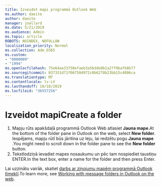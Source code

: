 ```yaml
---
title: Izveidot mapi programmā Outlook Web
ms.author: daeite
author: daeite
manager: joallard
ms.date: 5/21/2019
ms.audience: Admin
ms.topic: article
ROBOTS: NOINDEX, NOFOLLOW
localization_priority: Normal
ms.collection: Adm_O365
ms.custom:
- "8000009"
- "1994"
ms.openlocfilehash: 75e64ae33750efaeb3a56dde0b1a27f9bafb8b77
ms.sourcegitcommit: 037331d71f06750d972c0b6278b23bb15c4806ca
ms.translationtype: MT
ms.contentlocale: lv-LV
ms.lasthandoff: 10/18/2019
ms.locfileid: "36557256"
---
```

# <a name="create-a-folder"></a><span data-ttu-id="cf5a7-102">Izveidot mapi</span><span class="sxs-lookup"><span data-stu-id="cf5a7-102">Create a folder</span></span>

1. <span data-ttu-id="cf5a7-103">Mapju rūts apakšdaļā programmā Outlook Web atlasiet **Jauna mape**.</span><span class="sxs-lookup"><span data-stu-id="cf5a7-103">At the bottom of the folder pane in Outlook on the web, select **New folder**.</span></span> <span data-ttu-id="cf5a7-104">Iespējams, mapju rūtī būs jāritina uz leju, lai redzētu pogu **Jauna mape** .</span><span class="sxs-lookup"><span data-stu-id="cf5a7-104">You might need to scroll down in the folder pane to see the **New folder** button.</span></span>
1. <span data-ttu-id="cf5a7-105">Tekstlodziņā ievadiet mapes nosaukumu un pēc tam nospiediet taustiņu ENTER.</span><span class="sxs-lookup"><span data-stu-id="cf5a7-105">In the text box, enter a name for the folder and then press Enter.</span></span>

<span data-ttu-id="cf5a7-106">Lai uzzinātu vairāk, skatiet [darbs ar ziņojumu mapēm programmā Outlook tīmeklī](https://support.office.com/article/ae0f10d6-54e7-4f29-acd3-78cdc3fdcb9f).</span><span class="sxs-lookup"><span data-stu-id="cf5a7-106">To learn more, see [Working with message folders in Outlook on the web](https://support.office.com/article/ae0f10d6-54e7-4f29-acd3-78cdc3fdcb9f).</span></span>